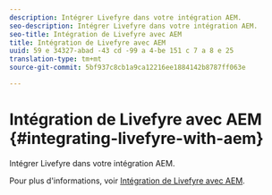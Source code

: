 ```yaml
---
description: Intégrer Livefyre dans votre intégration AEM.
seo-description: Intégrer Livefyre dans votre intégration AEM.
seo-title: Intégration de Livefyre avec AEM
title: Intégration de Livefyre avec AEM
uuid: 59 e 34327-abad -43 cd -99 a 4-be 151 c 7 a 8 e 25
translation-type: tm+mt
source-git-commit: 5bf937c8cb1a9ca12216ee1884142b8787ff063e

---
```



# Intégration de Livefyre avec AEM {#integrating-livefyre-with-aem}

Intégrer Livefyre dans votre intégration AEM.

Pour plus d&#39;informations, voir [Intégration de Livefyre avec AEM](https://helpx.adobe.com/experience-manager/6-3/sites/administering/using/livefyre.html).
